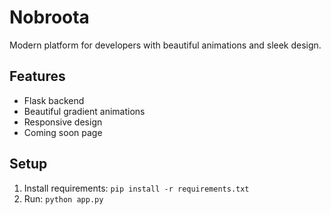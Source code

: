 # Nobroota

Modern platform for developers with beautiful animations and sleek design.

## Features
- Flask backend
- Beautiful gradient animations
- Responsive design
- Coming soon page

## Setup
1. Install requirements: `pip install -r requirements.txt`
2. Run: `python app.py`
